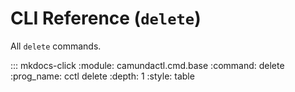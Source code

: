 # CLI Reference (`delete`)

All `delete` commands.

::: mkdocs-click
    :module: camundactl.cmd.base
    :command: delete
    :prog_name: cctl&nbsp;delete
    :depth: 1
    :style: table
